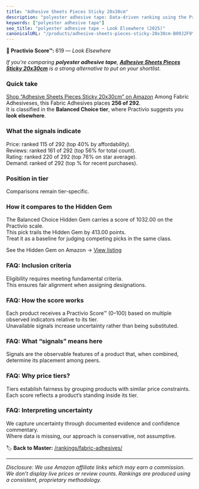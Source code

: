 ```yaml
---
title: "Adhesive Sheets Pieces Sticky 20x30cm"
description: "polyester adhesive tape: Data-driven ranking using the Practivio Score™. Positioned by quality, value, demand, findability, momentum."
keywords: ["polyester adhesive tape"]
seo_title: "polyester adhesive tape — Look Elsewhere (2025)"
canonicalURL: "/products/adhesive-sheets-pieces-sticky-20x30cm-B09J2F9YLT/"
---
```


**🚫 Practivio Score™:** 619 — _Look Elsewhere_


*If you're comparing **polyester adhesive tape**, **[Adhesive Sheets Pieces Sticky 20x30cm](https://www.amazon.com/dp/B09J2F9YLT?tag=practivio-20)** is a strong alternative to put on your shortlist.*
### Quick take
[Shop “Adhesive Sheets Pieces Sticky 20x30cm” on Amazon](https://www.amazon.com/dp/B09J2F9YLT?tag=practivio-20)
Among Fabric Adhesiveses, this Fabric Adhesives places **256 of 292**.  
It is classified in the **Balanced Choice tier**, where Practivio suggests you **look elsewhere**.

### What the signals indicate
Price: ranked 115 of 292 (top 40% by affordability).  
Reviews: ranked 161 of 292 (top 56% for total count).  
Rating: ranked 220 of 292 (top 76% on star average).  
Demand: ranked  of 292 (top % for recent purchases).

### Position in tier
Comparisons remain tier-specific.

### How it compares to the Hidden Gem
The Balanced Choice Hidden Gem carries a score of 1032.00 on the Practivio scale.  
This pick trails the Hidden Gem by 413.00 points.  
Treat it as a baseline for judging competing picks in the same class.  

See the Hidden Gem on Amazon → [View listing](https://www.amazon.com/dp/B09BNPX3XJ?tag=practivio-20)

### FAQ: Inclusion criteria
Eligibility requires meeting fundamental criteria.  
This ensures fair alignment when assigning designations.

### FAQ: How the score works
Each product receives a Practivio Score™ (0–100) based on multiple observed indicators relative to its tier.  
Unavailable signals increase uncertainty rather than being substituted.

### FAQ: What “signals” means here
Signals are the observable features of a product that, when combined, determine its placement among peers.

### FAQ: Why price tiers?
Tiers establish fairness by grouping products with similar price constraints.  
Each score reflects a product’s standing inside its tier.

### FAQ: Interpreting uncertainty
We capture uncertainty through documented evidence and confidence commentary.  
Where data is missing, our approach is conservative, not assumptive.


🏷️ **Back to Master:** [/rankings/fabric-adhesives/](/rankings/fabric-adhesives/)

---
_Disclosure: We use Amazon affiliate links which may earn a commission. We don’t display live prices or review counts. Rankings are produced using a consistent, proprietary methodology._

